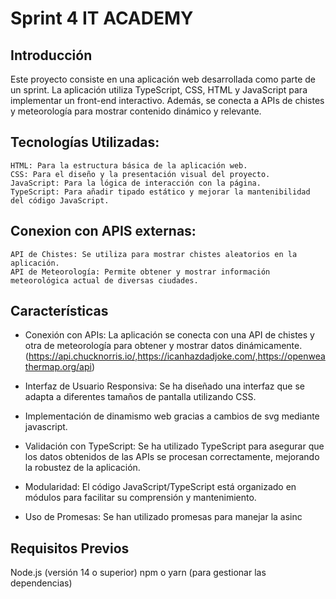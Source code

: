 # Sprint 4 IT ACADEMY

## Introducción
Este proyecto consiste en una aplicación web desarrollada como parte de un sprint. La aplicación utiliza TypeScript, CSS, HTML y JavaScript para implementar un front-end interactivo. Además, se conecta a APIs de chistes y meteorología para mostrar contenido dinámico y relevante.

## Tecnologías Utilizadas:
    HTML: Para la estructura básica de la aplicación web.
    CSS: Para el diseño y la presentación visual del proyecto.
    JavaScript: Para la lógica de interacción con la página.
    TypeScript: Para añadir tipado estático y mejorar la mantenibilidad del código JavaScript.
## Conexion con APIS externas:
    API de Chistes: Se utiliza para mostrar chistes aleatorios en la aplicación.
    API de Meteorología: Permite obtener y mostrar información meteorológica actual de diversas ciudades.

## Características
- Conexión con APIs: La aplicación se conecta con una API de chistes y otra de meteorología para obtener y mostrar datos dinámicamente.(https://api.chucknorris.io/,https://icanhazdadjoke.com/,https://openweathermap.org/api)
- Interfaz de Usuario Responsiva: Se ha diseñado una interfaz que se adapta a diferentes tamaños de pantalla utilizando CSS.
- Implementación de dinamismo web gracias a cambios de svg mediante javascript.

- Validación con TypeScript: Se ha utilizado TypeScript para asegurar que los datos obtenidos de las APIs se procesan correctamente, mejorando la robustez de la aplicación.
- Modularidad: El código JavaScript/TypeScript está organizado en módulos para facilitar su comprensión y mantenimiento.
- Uso de Promesas: Se han utilizado promesas para manejar la asinc

## Requisitos Previos
Node.js (versión 14 o superior)
npm o yarn (para gestionar las dependencias)
